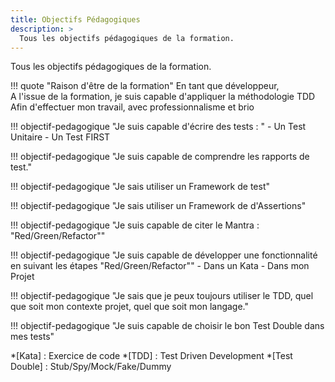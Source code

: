 ```yaml
---
title: Objectifs Pédagogiques
description: >
  Tous les objectifs pédagogiques de la formation.
---
```


Tous les objectifs pédagogiques de la formation.

!!! quote "Raison d'être de la formation"
    En tant que développeur,<br>
    A l'issue de la formation, je suis capable d'appliquer la méthodologie TDD<br>
    Afin d'effectuer mon travail, avec professionnalisme et brio

!!! objectif-pedagogique "Je suis capable d'écrire des tests : "
    - Un Test Unitaire
    - Un Test FIRST

!!! objectif-pedagogique "Je suis capable de comprendre les rapports de test."

!!! objectif-pedagogique "Je sais utiliser un Framework de test"

!!! objectif-pedagogique "Je sais utiliser un Framework de d'Assertions"

!!! objectif-pedagogique "Je suis capable de citer le Mantra : "Red/Green/Refactor""

!!! objectif-pedagogique "Je suis capable de développer une fonctionnalité en suivant les étapes "Red/Green/Refactor""
    - Dans un Kata
    - Dans mon Projet
    
!!! objectif-pedagogique "Je sais que je peux toujours utiliser le TDD, quel que soit mon contexte projet, quel que soit mon langage."

!!! objectif-pedagogique "Je suis capable de choisir le bon Test Double dans mes tests"

*[Kata] : Exercice de code
*[TDD] : Test Driven Development
*[Test Double] : Stub/Spy/Mock/Fake/Dummy